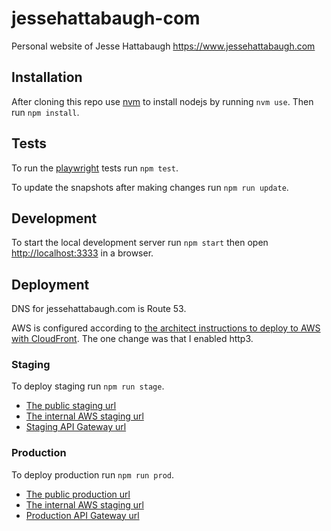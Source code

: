 # jessehattabaugh-com

Personal website of Jesse Hattabaugh <https://www.jessehattabaugh.com>

## Installation

After cloning this repo use [nvm](https://github.com/nvm-sh/nvm#installing-and-updating) to install nodejs by running `nvm use`. Then run `npm install`.

## Tests

To run the [playwright](https://playwright.dev/docs/intro) tests run `npm test`.

To update the snapshots after making changes run `npm run update`.

## Development

To start the local development server run `npm start` then open [http://localhost:3333](http://localhost:3333) in a browser.

## Deployment

DNS for jessehattabaugh.com is Route 53.

AWS is configured according to [the architect instructions to deploy to AWS with CloudFront](https://arc.codes/docs/en/guides/domains/registrars/route53-and-cloudfront). The one change was that I enabled http3.

### Staging

To deploy staging run `npm run stage`.

-   [The public staging url](https://staging.jessehattabaugh.com)
-   [The internal AWS staging url](https://q4mdjvrxu0.execute-api.us-east-1.amazonaws.com)
-   [Staging API Gateway url](https://d-wkx1pw21j6.execute-api.us-east-1.amazonaws.com)

### Production

To deploy production run `npm run prod`.

-   [The public production url](https://jessehattabaugh.com)
-   [The internal AWS staging url](https://rba5mrs9pb.execute-api.us-east-1.amazonaws.com)
-   [Production API Gateway url](https://rba5mrs9pb.execute-api.us-east-1.amazonaws.com/)

